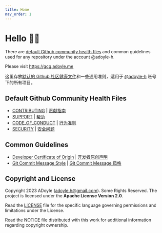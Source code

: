 ```yaml
---
title: Home
nav_order: 1
---
```

# Hello 👨‍💻️

There are [default Github community health files](https://docs.github.com/en/communities/setting-up-your-project-for-healthy-contributions/creating-a-default-community-health-file) and common guidelines used for any repository under the account @adoyle-h.

Please visit <https://gcg.adoyle.me>

这里存放[默认的 Github 社区健康文件](https://docs.github.com/en/communities/setting-up-your-project-for-healthy-contributions/creating-a-default-community-health-file)和一些通用准则，适用于 [@adoyle-h](https://github.com/adoyle-h) 账号下的所有项目。

## Default Github Community Health Files

- [CONTRIBUTING](./CONTRIBUTING.md) | [贡献指南](./CONTRIBUTING.zh.md)
- [SUPPORT](./SUPPORT.md) | [帮助](./SUPPORT.zh.md)
- [CODE_OF_CONDUCT](./CODE_OF_CONDUCT.md) | [行为准则](./CODE_OF_CONDUCT.zh.md)
- [SECURITY](./SECURITY.md) | [安全问题](./SECURITY.zh.md)

## Common Guidelines

- [Developer Certificate of Origin](./doc/dco.md) | [开发者原创声明](./doc/dco.zh.md)
- [Git Commit Message Style](./doc/git-style.md) | [Git Commit Message 风格](./doc/git-style.zh.md)

## Copyright and License

Copyright 2023 ADoyle (adoyle.h@gmail.com). Some Rights Reserved.
The project is licensed under the **Apache License Version 2.0**.

Read the [LICENSE][] file for the specific language governing permissions and limitations under the License.

Read the [NOTICE][] file distributed with this work for additional information regarding copyright ownership.


<!-- Links -->

[LICENSE]: ./LICENSE
[NOTICE]: ./NOTICE
